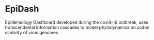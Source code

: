 # EpiDash
Epidemiology Dashboard developed during the covid-19 outbreak, uses transcendental information cascades to model phylodynamics on codon simlarity of virus genomes
